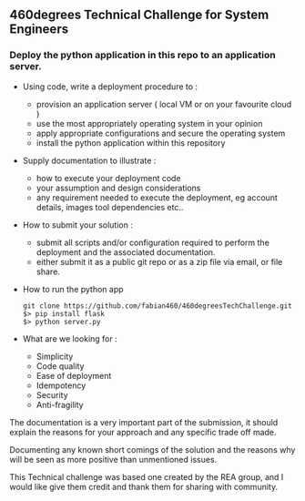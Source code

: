 ## 460degrees Technical Challenge for System Engineers

### Deploy the python application in this repo to an application server.

- Using code, write a deployment procedure to :
  - provision an application server ( local VM or on your favourite cloud )
  - use the most appropriately operating system in your opinion
  - apply appropriate configurations and secure the operating system
  - install the python application within this repository

- Supply documentation to illustrate :
  - how to execute your deployment code
  - your assumption and design considerations
  - any requirement needed to execute the deployment, eg account details, images tool dependencies etc..

- How to submit your solution :
  - submit all scripts and/or configuration required to perform the deployment and the associated documentation.
  - either submit it as a public git repo or as a zip file via email, or file share.

- How to run the python app

      git clone https://github.com/fabian460/460degreesTechChallenge.git
      $> pip install flask
      $> python server.py

- What are we looking for :
  - Simplicity
  - Code quality
  - Ease of deployment
  - Idempotency
  - Security
  - Anti-fragility

The documentation is a very important part of the submission, it should explain the reasons for your
approach and any specific trade off made.

Documenting any known short comings of the solution and the reasons why will be seen as more positive than unmentioned issues.


This Technical challenge was based one created by the REA group, and I would like give them credit and thank them for sharing with community.
